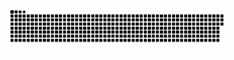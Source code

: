 <picture>
  <source media="(prefers-color-scheme: dark)" srcset="https://raw.githubusercontent.com/rolny/rolny/output/github-contribution-grid-snake-dark.svg">
  <source media="(prefers-color-scheme: light)" srcset="https://raw.githubusercontent.com/rolny/rolny/output/github-contribution-grid-snake.svg">
  <img alt="github contribution grid snake animation" src="https://raw.githubusercontent.com/rolny/rolny/output/github-contribution-grid-snake.svg">
</picture>
